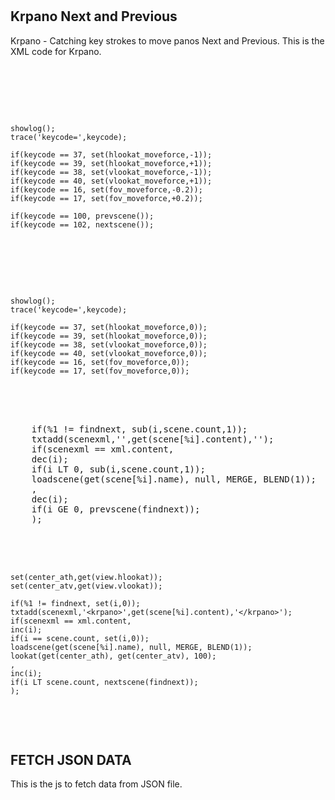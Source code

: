 # 
<h2 dir="auto">Krpano Next and Previous</h2>
Krpano - Catching key strokes to move panos Next and Previous. This is the XML code for Krpano.  
<pre>

<events devices="desktop" onkeydown="keydown();" onkeyup="keyup();" />

  <action name="keydown">

    showlog();
    trace('keycode=',keycode);

    if(keycode == 37, set(hlookat_moveforce,-1));
    if(keycode == 39, set(hlookat_moveforce,+1));
    if(keycode == 38, set(vlookat_moveforce,-1));
    if(keycode == 40, set(vlookat_moveforce,+1));
    if(keycode == 16, set(fov_moveforce,-0.2));
    if(keycode == 17, set(fov_moveforce,+0.2));

    if(keycode == 100, prevscene());
    if(keycode == 102, nextscene());

  </action>

  <action name="keyup">

    showlog();
    trace('keycode=',keycode);

    if(keycode == 37, set(hlookat_moveforce,0));
    if(keycode == 39, set(hlookat_moveforce,0));
    if(keycode == 38, set(vlookat_moveforce,0));
    if(keycode == 40, set(vlookat_moveforce,0));
    if(keycode == 16, set(fov_moveforce,0));
    if(keycode == 17, set(fov_moveforce,0));

  </action>

  <action name="prevscene">
    if(%1 != findnext, sub(i,scene.count,1));
    txtadd(scenexml,'<krpano>',get(scene[%i].content),'</krpano>');
    if(scenexml == xml.content,
    dec(i);
    if(i LT 0, sub(i,scene.count,1));
    loadscene(get(scene[%i].name), null, MERGE, BLEND(1));
    ,
    dec(i);
    if(i GE 0, prevscene(findnext));
    );
  </action>

  <action name="nextscene">

    set(center_ath,get(view.hlookat));
    set(center_atv,get(view.vlookat));

    if(%1 != findnext, set(i,0));
    txtadd(scenexml,'<krpano>',get(scene[%i].content),'</krpano>');
    if(scenexml == xml.content,
    inc(i);
    if(i == scene.count, set(i,0));
    loadscene(get(scene[%i].name), null, MERGE, BLEND(1));
    lookat(get(center_ath), get(center_atv), 100);
    ,
    inc(i);
    if(i LT scene.count, nextscene(findnext));
    );
  </action>

</pre>

<h2 dir="auto">FETCH JSON DATA</h2>
This is the js to fetch data from JSON file.
